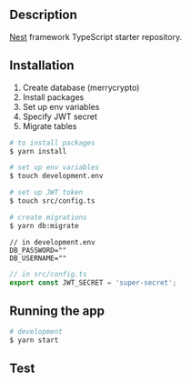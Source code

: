 ## Description

[Nest](https://github.com/nestjs/nest) framework TypeScript starter repository.

## Installation

1. Create database (merrycrypto)
2. Install packages
3. Set up env variables
4. Specify JWT secret
5. Migrate tables

```bash
# to install packages
$ yarn install

# set up env variables
$ touch development.env

# set up JWT token
$ touch src/config.ts

# create migrations
$ yarn db:migrate 
```

```env
// in development.env
DB_PASSWORD=""
DB_USERNAME=""
```

```ts
// in src/config.ts
export const JWT_SECRET = 'super-secret';
```

## Running the app

```bash
# development
$ yarn start
```

## Test

